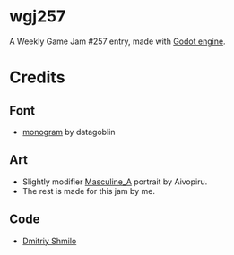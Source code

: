 # wgj257 #

A Weekly Game Jam #257 entry, made with [Godot engine](https://godotengine.org/).

# Credits #

## Font ##
- [monogram](https://datagoblin.itch.io/monogram) by datagoblin

## Art ##
- Slightly modifier [Masculine_A](https://aivopiru.itch.io/pixelart-portrait-bases) portrait by Aivopiru.
- The rest is made for this jam by me.

## Code ##
- [Dmitriy Shmilo](https://dmitriy-shmilo.itch.io/)

